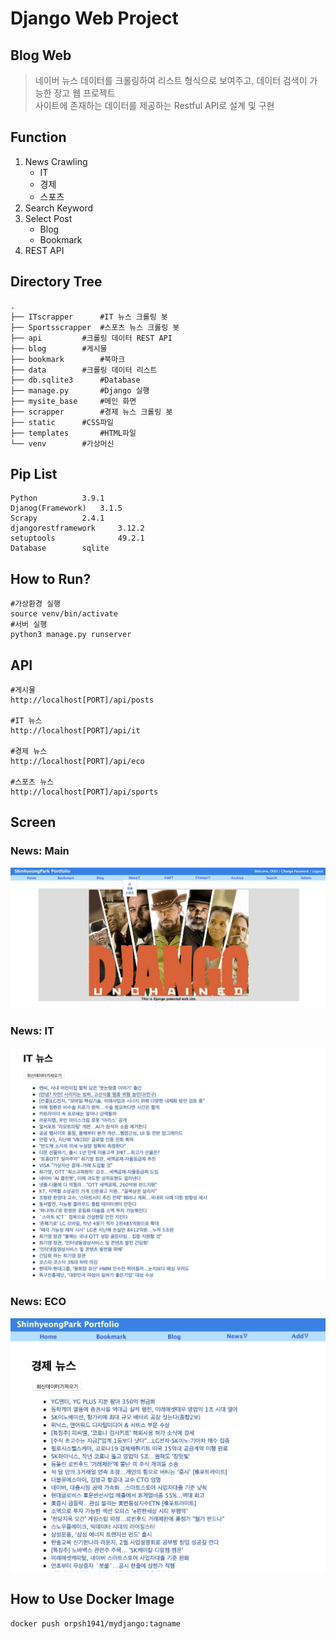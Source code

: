 # Django Web Project

## Blog Web
> 네이버 뉴스 데이터를 크롤링하여 리스트 형식으로 보여주고, 데이터 검색이 가능한 장고 웹 프로젝트  
> 사이트에 존재하는 데이터를 제공하는 Restful API로 설계 및  구현  

## Function
1. News Crawling
	- IT
	- 경제
	- 스포츠
2. Search Keyword
3. Select Post
	- Blog
	- Bookmark
4. REST API

## Directory Tree
```
.
├── ITscrapper 		#IT 뉴스 크롤링 봇
├── Sportsscrapper 	#스포츠 뉴스 크롤링 봇
├── api 		#크롤링 데이터 REST API
├── blog 		#게시물
├── bookmark 		#북마크
├── data 		#크롤링 데이터 리스트
├── db.sqlite3 		#Database
├── manage.py		#Django 실행
├── mysite_base 	#메인 화면
├── scrapper 		#경제 뉴스 크롤링 봇
├── static 		#CSS파일
├── templates 		#HTML파일
└── venv 		#가상머신
```

## Pip List
```
Python 			3.9.1
Djanog(Framework) 	3.1.5
Scrapy 			2.4.1
djangorestframework 	3.12.2
setuptools          	49.2.1
Database		sqlite
```

## How to Run?
```
#가상환경 실행
source venv/bin/activate
#서버 실행
python3 manage.py runserver
```

## API
```
#게시물
http://localhost[PORT]/api/posts

#IT 뉴스
http://localhost[PORT]/api/it

#경제 뉴스
http://localhost[PORT]/api/eco

#스포츠 뉴스
http://localhost[PORT]/api/sports
```

## Screen
### News: Main
![ex_screenshot](./img/main.png)
### News: IT
![ex_screenshot](./img/it.png)
### News: ECO
![ex_screenshot](./img/eco.png)

## How to Use Docker Image
```
docker push orpsh1941/mydjango:tagname
```

